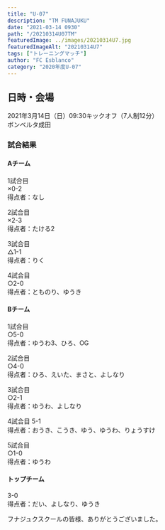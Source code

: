 ```yaml
---
title: "U-07"
description: "TM FUNAJUKU"
date: "2021-03-14 0930"
path: "/20210314U07TM"
featuredImage: ../images/20210314U7.jpg
featuredImageAlt: "20210314U7"
tags: ["トレーニングマッチ"]
author: "FC Esblanco"
category: "2020年度U-07"
---
```


## 日時・会場

2021年3月14日（日）09:30キックオフ（7人制12分）<br>
ボンベルタ成田

### 試合結果

#### Aチーム

1試合目  
×0-2  
得点者：なし

2試合目  
×2-3  
得点者：たける2

3試合目  
△1-1  
得点者：りく

4試合目  
○2-0  
得点者：とものり、ゆうき

#### Bチーム

1試合目  
○5-0  
得点者：ゆうわ3、ひろ、OG

2試合目  
○4-0  
得点者：ひろ、えいた、まさと、よしなり

3試合目  
○2-1  
得点者：ゆうわ、よしなり

4試合目
5-1  
得点者：おうき、こうき、ゆう、ゆうわ、りょうすけ

5試合目  
○1-0  
得点者：ゆうわ

#### トップチーム

3-0  
得点者：だい、よしなり、ゆうき


フナジュクスクールの皆様、ありがとうございました。
